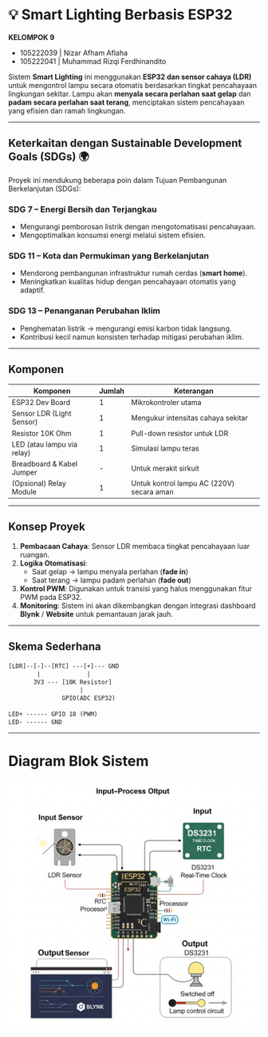 # 💡 Smart Lighting Berbasis ESP32

**KELOMPOK 9**  
- 105222039 | Nizar Afham Aflaha  
- 105222041 | Muhammad Rizqi Ferdhinandito

Sistem **Smart Lighting** ini menggunakan **ESP32 dan sensor cahaya (LDR)** untuk mengontrol lampu secara otomatis berdasarkan tingkat pencahayaan lingkungan sekitar. Lampu akan **menyala secara perlahan saat gelap** dan **padam secara perlahan saat terang**, menciptakan sistem pencahayaan yang efisien dan ramah lingkungan.

---

## Keterkaitan dengan Sustainable Development Goals (SDGs) 🌍

Proyek ini mendukung beberapa poin dalam Tujuan Pembangunan Berkelanjutan (SDGs):

###  **SDG 7 – Energi Bersih dan Terjangkau**
- Mengurangi pemborosan listrik dengan mengotomatisasi pencahayaan.
- Mengoptimalkan konsumsi energi melalui sistem efisien.

###  **SDG 11 – Kota dan Permukiman yang Berkelanjutan**
- Mendorong pembangunan infrastruktur rumah cerdas (**smart home**).
- Meningkatkan kualitas hidup dengan pencahayaan otomatis yang adaptif.

###  **SDG 13 – Penanganan Perubahan Iklim**
- Penghematan listrik → mengurangi emisi karbon tidak langsung.
- Kontribusi kecil namun konsisten terhadap mitigasi perubahan iklim.

---

##  Komponen

| Komponen                  | Jumlah | Keterangan                                |
|---------------------------|--------|--------------------------------------------|
| ESP32 Dev Board           | 1      | Mikrokontroler utama                       |
| Sensor LDR (Light Sensor) | 1      | Mengukur intensitas cahaya sekitar         |
| Resistor 10K Ohm          | 1      | Pull-down resistor untuk LDR               |
| LED (atau lampu via relay)| 1      | Simulasi lampu teras                        |
| Breadboard & Kabel Jumper | -      | Untuk merakit sirkuit                      |
| (Opsional) Relay Module   | 1      | Untuk kontrol lampu AC (220V) secara aman  |

---

##  Konsep Proyek

1. **Pembacaan Cahaya**: Sensor LDR membaca tingkat pencahayaan luar ruangan.
2. **Logika Otomatisasi**:
   - Saat gelap → lampu menyala perlahan (**fade in**)
   - Saat terang → lampu padam perlahan (**fade out**)
3. **Kontrol PWM**: Digunakan untuk transisi yang halus menggunakan fitur PWM pada ESP32.
4. **Monitoring**: Sistem ini akan dikembangkan dengan integrasi dashboard **Blynk** / **Website** untuk pemantauan jarak jauh.

---

##  Skema Sederhana

```plaintext
[LDR]--[-]--[RTC] ---[+]--- GND
        |             |
       3V3 --- [10K Resistor]
                    |
               GPIO(ADC ESP32)

LED+ ------ GPIO 18 (PWM)
LED- ------ GND
```

---
#  Diagram Blok Sistem

![Diagram Blok Sistem](diagram-block-system.png)
